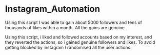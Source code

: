 # Instagram_Automation
Using this script I was able to gain about 5000 followers and tens of thousands of likes within a month. All the gains are genuine.

Using this script, i liked and followed accounts based on my interest, and they reverted the actions, so i gained genuine followers and likes. To avoid getting blocked by instagram I randomised all the user actions.
